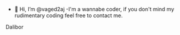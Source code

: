 - 👋 Hi, I’m @vaged2aj
-I'm a wannabe coder, if you don't mind my rudimentary coding feel free to contact me. 

Dalibor 
